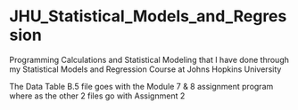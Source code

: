 # JHU_Statistical_Models_and_Regression
Programming Calculations and Statistical Modeling that I have done through my Statistical Models and Regression Course at Johns Hopkins University

The Data Table B.5 file goes with the Module 7 & 8 assignment program where as the other 2 files go with Assignment 2

